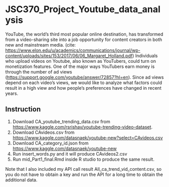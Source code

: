 # JSC370_Project_Youtube_data_analysis

YouTube, the world’s third most popular online destination, has transformed from a video-sharing site into a job opportunity for content creators in both new and mainstream media. (cite: https://www.elon.edu/u/academics/communications/journal/wp-content/uploads/sites/153/2017/06/06_Margaret_Holland.pdf) Individuals who upload videos on Youtube, also known as YouTubers, could turn on monetization features. One of the major ways YouTubers earn money is through the number of ad views (https://support.google.com/youtube/answer/72857?hl=en). Since ad views depend on each video’s views, we would like to analyze what factors could result in a high view and how people’s preferences have changed in recent years.

## Instruction

1. Download CA_youtube_trending_data.csv from https://www.kaggle.com/rsrishav/youtube-trending-video-dataset.
2. Download CAvideos.csv from https://www.kaggle.com/datasnaek/youtube-new?select=CAvideos.csv
3. Download CA_category_id.json from https://www.kaggle.com/datasnaek/youtube-new
4. Run insert_words.py and it will produce CAvideos2.csv
5. Run mid_Part1_final.Rmd inside R studio to produce the same result.

Note that I also included my API call result All_ca_trend_vid_content.csv, so you do not have to obtain a key and run the API for a long time to obtain the additional data. 
